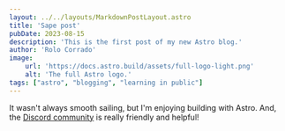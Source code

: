 ```yaml
---
layout: ../../layouts/MarkdownPostLayout.astro
title: 'Sape post'
pubDate: 2023-08-15
description: 'This is the first post of my new Astro blog.'
author: 'Rolo Corrado'
image:
    url: 'https://docs.astro.build/assets/full-logo-light.png'
    alt: 'The full Astro logo.'
tags: ["astro", "blogging", "learning in public"]
---
```


It wasn't always smooth sailing, but I'm enjoying building with Astro. And, the [Discord community](https://astro.build/chat) is really friendly and helpful!
